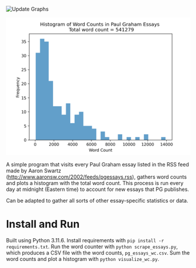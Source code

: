 ![Update Graphs](https://github.com/DavidBellamy/pg_essays/actions/workflows/daily_update.yml/badge.svg)

![Histogram of Word Counts](word_count_histogram.png)

A simple program that visits every Paul Graham essay listed in the RSS feed 
made by Aaron Swartz (http://www.aaronsw.com/2002/feeds/pgessays.rss), gathers word counts and plots a histogram with the total word count. This process is run every day at midnight (Eastern time) to account for new essays that PG publishes. 

Can be adapted to gather all sorts of other essay-specific statistics or data.

# Install and Run
Built using Python 3.11.6. Install requirements with `pip install -r requirements.txt`. 
Run the word counter with `python scrape_essays.py`, which produces a CSV file with the word counts, `pg_essays_wc.csv`.
Sum the word counts and plot a histogram with `python visualize_wc.py`. 